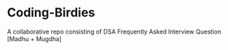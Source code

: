 # Coding-Birdies
A collaborative repo consisting of DSA Frequently Asked Interview Question  [Madhu + Mugdha]
